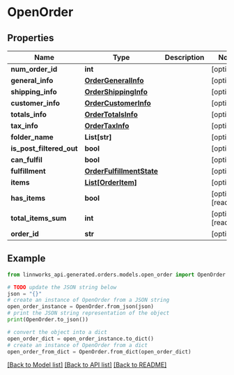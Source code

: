 # OpenOrder


## Properties

Name | Type | Description | Notes
------------ | ------------- | ------------- | -------------
**num_order_id** | **int** |  | [optional] 
**general_info** | [**OrderGeneralInfo**](OrderGeneralInfo.md) |  | [optional] 
**shipping_info** | [**OrderShippingInfo**](OrderShippingInfo.md) |  | [optional] 
**customer_info** | [**OrderCustomerInfo**](OrderCustomerInfo.md) |  | [optional] 
**totals_info** | [**OrderTotalsInfo**](OrderTotalsInfo.md) |  | [optional] 
**tax_info** | [**OrderTaxInfo**](OrderTaxInfo.md) |  | [optional] 
**folder_name** | **List[str]** |  | [optional] 
**is_post_filtered_out** | **bool** |  | [optional] 
**can_fulfil** | **bool** |  | [optional] 
**fulfillment** | [**OrderFulfillmentState**](OrderFulfillmentState.md) |  | [optional] 
**items** | [**List[OrderItem]**](OrderItem.md) |  | [optional] 
**has_items** | **bool** |  | [optional] [readonly] 
**total_items_sum** | **int** |  | [optional] [readonly] 
**order_id** | **str** |  | [optional] 

## Example

```python
from linnworks_api.generated.orders.models.open_order import OpenOrder

# TODO update the JSON string below
json = "{}"
# create an instance of OpenOrder from a JSON string
open_order_instance = OpenOrder.from_json(json)
# print the JSON string representation of the object
print(OpenOrder.to_json())

# convert the object into a dict
open_order_dict = open_order_instance.to_dict()
# create an instance of OpenOrder from a dict
open_order_from_dict = OpenOrder.from_dict(open_order_dict)
```
[[Back to Model list]](../README.md#documentation-for-models) [[Back to API list]](../README.md#documentation-for-api-endpoints) [[Back to README]](../README.md)


